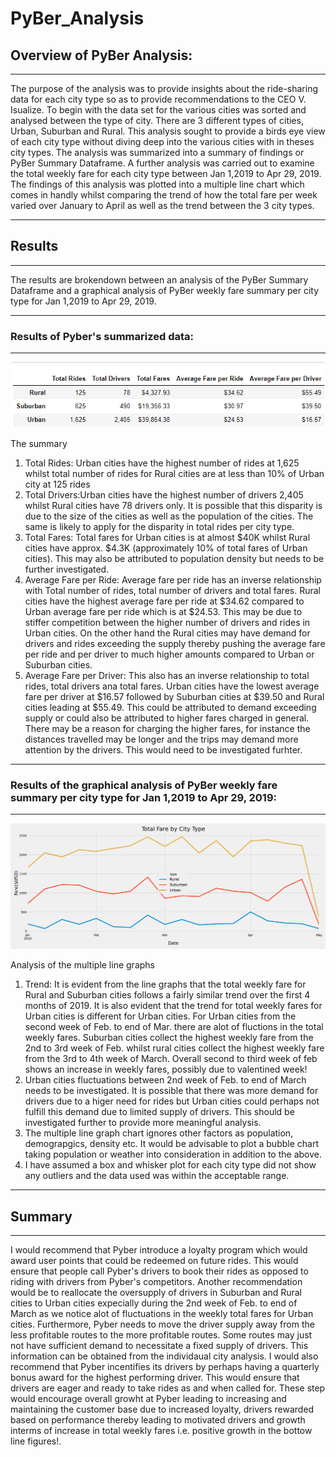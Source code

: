 # PyBer_Analysis
## Overview of PyBer Analysis: 
---

The purpose of the analysis was to provide insights about the ride-sharing data for each city type so as to provide recommendations to the CEO V. Isualize. To begin with the data set for the various cities was sorted and analysed between the type of city. There are 3 different types of cities, Urban, Suburban and Rural. This analysis sought to provide a birds eye view of each city type without diving deep into the various cities with in theses city types. The analysis was summarized into a summary of findings or PyBer Summary Dataframe. A further analysis was carried out to examine the total weekly fare for each city type between Jan 1,2019 to Apr 29, 2019. The findings of this analysis was plotted into a multiple line chart which comes in handly whilst comparing the trend of how the total fare per week varied over January to April as well as the trend between the 3 city types.

--- 
## Results  
---

The results are brokendown between an analysis of the PyBer Summary Dataframe and a graphical analysis of PyBer weekly fare summary per city type for Jan 1,2019 to Apr 29, 2019.  

---
### Results of Pyber's summarized data:
---
![PyBer Summary Dataframe](https://github.com/fareenamughal/PyBer_Analysis/blob/main/Analysis/PyBer_Summary_df.PNG)

The summary 
1. Total Rides: Urban cities have the highest number of rides at 1,625 whilst total number of rides for Rural cities are at less than 10% of Urban city at 125 rides  
2. Total Drivers:Urban cities have the highest number of drivers 2,405 whilst Rural cities have 78 drivers only. It is possible that this disparity is due to the size of the cities as well as the population of the cities. The same is likely to apply for the disparity in total rides per city type.
3. Total Fares: Total fares for Urban cities is at almost $40K whilst Rural cities have approx. $4.3K (approximately 10% of total fares of Urban cities). This may also be attributed to population density but needs to be further investigated. 
4. Average Fare per Ride: Average fare per ride has an inverse relationship with Total number of rides, total number of drivers and total fares. Rural cities have the highest average fare per ride at $34.62 compared to Urban average fare per ride which is at $24.53. This may be due to stiffer competition between the higher number of drivers and rides in Urban cities. On the other hand the Rural cities may have demand for drivers and rides exceeding the supply thereby pushing the average fare per ride and per driver to much higher amounts compared to Urban or Suburban cities. 
5. Average Fare per Driver: This also has an inverse relationship to total rides, total drivers ana total fares. Urban cities have the lowest average fare per driver at $16.57 followed by Suburban cities at $39.50 and Rural cities leading at $55.49. This could be attributed to demand exceeding supply or could also be attributed to higher fares charged in general. There may be a reason for charging the higher fares, for instance the distances travelled may be longer and the trips may demand more attention by the drivers. This would need to be investigated furhter. 

---
### Results of the graphical analysis of PyBer weekly fare summary per city type for Jan 1,2019 to Apr 29, 2019:
---

![PyBer Fare Summary Jan 1, 2019 to Apr 29, 2019](https://github.com/fareenamughal/PyBer_Analysis/blob/main/Analysis/PyBer_fare_summary_20190101_20190429.png)

Analysis of the multiple line graphs
1. Trend: It is evident from the line graphs that the total weekly fare for Rural and Suburban cities follows a fairly similar trend over the first 4 months of 2019. It is also evident that the trend for total weekly fares for Urban cities is different for Urban cities. For Urban cities from the second week of Feb. to end of Mar. there are alot of fluctions in the total weekly fares. Suburban cities collect the highest weekly fare from the 2nd to 3rd week of Feb. whilst rural cities collect the highest weekly fare from the 3rd to 4th week of March. Overall second to third week of feb shows an increase in weekly fares, possibly due to valentined week! 
2. Urban cities fluctuations between 2nd week of Feb. to end of March needs to be investigated. It is possible that there was more demand for drivers due to a higer need for rides but Urban cities could perhaps not fulfill this demand due to limited supply of drivers. This should be investigated further to provide more meaningful analysis.
3. The multiple line graph chart ignores other factors as population, demograpgics, density etc. It would be advisable to plot a bubble chart taking population or weather into consideration in addition to the above.
4. I have assumed a box and whisker plot for each city type did not show any outliers and the data used was within the acceptable range. 

--- 
## Summary 
---

I would recommend that Pyber introduce a loyalty program which would award user points that could be redeemed on future rides. This would ensure that people call Pyber's drivers to book their rides as opposed to riding with drivers from Pyber's competitors. Another recommendation would be to reallocate the oversupply of drivers in Suburban and Rural cities to Urban cities expecially during the 2nd week of Feb. to end of March as we notice alot of fluctuations in the weekly total fares for Urban cities. Furthermore, Pyber needs to move the driver supply away from the less profitable routes to the more profitable routes. Some routes may just not have sufficient demand to necessitate a fixed supply of drivers. This information can be obtained from the individaual city analysis. I would also recommend that Pyber incentifies its drivers by perhaps having a quarterly bonus award for the highest performing driver. This would ensure that drivers are eager and ready to take rides as and when called for. These step would encourage overall growht at Pyber leading to increasing and maintaining the customer base due to increased loyalty, drivers rewarded based on performance thereby leading to motivated drivers and growth interms of increase in total weekly fares i.e. positive growth in the bottow line figures!. 


